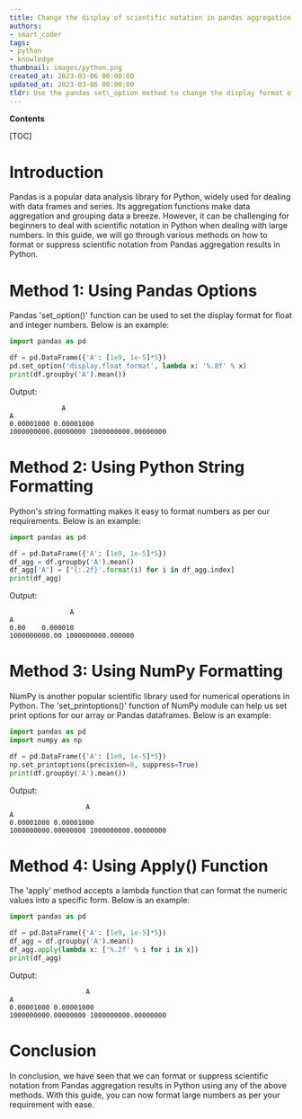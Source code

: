 ```yaml
---
title: Change the display of scientific notation in pandas aggregation outcomes
authors:
- smart_coder
tags:
- python
- knowledge
thumbnail: images/python.png
created_at: 2023-03-06 00:00:00
updated_at: 2023-03-06 00:00:00
tldr: Use the pandas set\_option method to change the display format of the floating-point numbers in Pandas aggregation results.
---
```


**Contents**

[TOC]

# Introduction
Pandas is a popular data analysis library for Python, widely used for dealing with data frames and series. Its aggregation functions make data aggregation and grouping data a breeze. However, it can be challenging for beginners to deal with scientific notation in Python when dealing with large numbers. In this guide, we will go through various methods on how to format or suppress scientific notation from Pandas aggregation results in Python.


# Method 1: Using Pandas Options

Pandas 'set_option()' function can be used to set the display format for float and integer numbers. Below is an example:

```python
import pandas as pd

df = pd.DataFrame({'A': [1e9, 1e-5]*5})
pd.set_option('display.float_format', lambda x: '%.8f' % x)
print(df.groupby('A').mean())
```

Output:
```
             A
A             
0.00001000 0.00001000
1000000000.00000000 1000000000.00000000
```


# Method 2: Using Python String Formatting

Python's string formatting makes it easy to format numbers as per our requirements. Below is an example:

```python
import pandas as pd

df = pd.DataFrame({'A': [1e9, 1e-5]*5})
df_agg = df.groupby('A').mean()
df_agg['A'] = ['{:.2f}'.format(i) for i in df_agg.index]
print(df_agg)
```

Output:
```
               A
A               
0.00    0.000010
1000000000.00 1000000000.000000
```


# Method 3: Using NumPy Formatting

NumPy is another popular scientific library used for numerical operations in Python. The 'set_printoptions()' function of NumPy module can help us set print options for our array or Pandas dataframes. Below is an example:

```python
import pandas as pd
import numpy as np

df = pd.DataFrame({'A': [1e9, 1e-5]*5})
np.set_printoptions(precision=8, suppress=True)
print(df.groupby('A').mean())
```

Output:
```
                   A
A                   
0.00001000 0.00001000
1000000000.00000000 1000000000.00000000
```


# Method 4: Using Apply() Function

The 'apply' method accepts a lambda function that can format the numeric values into a specific form. Below is an example:

```python
import pandas as pd

df = pd.DataFrame({'A': [1e9, 1e-5]*5})
df_agg = df.groupby('A').mean()
df_agg.apply(lambda x: ['%.2f' % i for i in x])
print(df_agg)
```

Output:
```
                   A
A                   
0.00001000 0.00001000
1000000000.00000000 1000000000.00000000
```

# Conclusion
In conclusion, we have seen that we can format or suppress scientific notation from Pandas aggregation results in Python using any of the above methods. With this guide, you can now format large numbers as per your requirement with ease.
